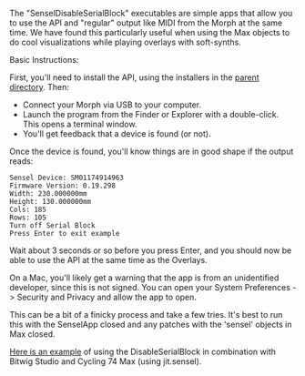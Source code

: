 The "SenselDisableSerialBlock" executables are simple apps that allow you to use the API and "regular" output like MIDI from the Morph at the same time. We have found this particularly useful when using the Max objects to do cool visualizations while playing overlays with soft-synths. 

Basic Instructions:

First, you'll need to install the API, using the installers in the [parent directory](https://github.com/sensel/sensel-api/tree/master/sensel-install). Then: 

* Connect your Morph via USB to your computer. 
* Launch the program from the Finder or Explorer with a double-click. This opens a terminal window.
* You'll get feedback that a device is found (or not). 

Once the device is found, you'll know things are in good shape if the output reads:
```
Sensel Device: SM01174914963
Firmware Version: 0.19.298
Width: 230.000000mm
Height: 130.000000mm
Cols: 185
Rows: 105
Turn off Serial Block
Press Enter to exit example

```

Wait about 3 seconds or so before you press Enter, and you should now be able to use the API at the same time as the Overlays. 

On a Mac, you'll likely get a warning that the app is from an unidentified developer, since this is not signed. 
You can open your System Preferences -> Security and Privacy and allow the app to open.

This can be a bit of a finicky process and take a few tries. It's best to run this with the SenselApp closed and any patches with the 'sensel' objects in Max closed.

[Here is an example](https://youtu.be/m5euqiQ_4xk) of using the DisableSerialBlock in combination with Bitwig Studio and Cycling 74 Max (using jit.sensel).
